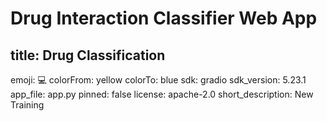 ﻿# Drug Interaction Classifier Web App

## title: Drug Classification
emoji: 💻
colorFrom: yellow
colorTo: blue
sdk: gradio
sdk_version: 5.23.1
app_file: app.py
pinned: false
license: apache-2.0
short_description: New Training